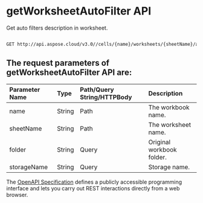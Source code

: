 # **getWorksheetAutoFilter API**

Get auto filters description in worksheet. 

```bash

GET http://api.aspose.cloud/v3.0//cells/{name}/worksheets/{sheetName}/autoFilter

```

## The request parameters of **getWorksheetAutoFilter** API are: 

| Parameter Name | Type | Path/Query String/HTTPBody | Description | 
| :- | :- | :- |:- | 
|name|String|Path|The workbook name.|
|sheetName|String|Path|The worksheet name.|
|folder|String|Query|Original workbook folder.|
|storageName|String|Query|Storage name.|


The [OpenAPI Specification](https://reference.aspose.cloud/cells/#/AutoFilterController/GetWorksheetAutoFilter) defines a publicly accessible programming interface and lets you carry out REST interactions directly from a web browser.
